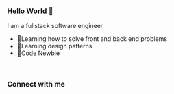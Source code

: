 ### Hello World 👋
I am a fullstack software engineer
- 🌱Learning how to solve front and back end problems
- 🌱Learning design patterns 
- 🌱Code Newbie

<br>

### Connect with me
